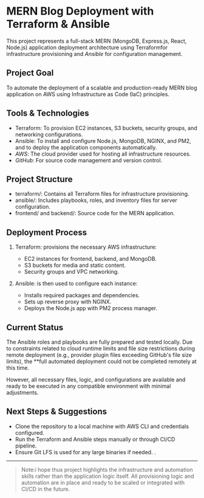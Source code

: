 # MERN Blog Deployment with Terraform & Ansible

This project represents a full-stack MERN (MongoDB, Express.js, React, Node.js) application deployment architecture using Terraformfor infrastructure provisioning and *Ansible* for configuration management.

## Project Goal

To automate the deployment of a scalable and production-ready MERN blog application on AWS using Infrastructure as Code (IaC) principles.

## Tools & Technologies

- Terraform: To provision EC2 instances, S3 buckets, security groups, and networking configurations.
- Ansible: To install and configure Node.js, MongoDB, NGINX, and PM2, and to deploy the application components automatically.
- *AWS*: The cloud provider used for hosting all infrastructure resources.
- *GitHub*: For source code management and version control.

## Project Structure

- terraform/: Contains all Terraform files for infrastructure provisioning.
- ansible/: Includes playbooks, roles, and inventory files for server configuration.
- frontend/ and backend/: Source code for the MERN application.

## Deployment Process

1. Terraform: provisions the necessary AWS infrastructure:
   - EC2 instances for frontend, backend, and MongoDB.
   - S3 buckets for media and static content.
   - Security groups and VPC networking.

2. Ansible:  is then used to configure each instance:
   - Installs required packages and dependencies.
   - Sets up reverse proxy with NGINX.
   - Deploys the Node.js app with PM2 process manager.

## Current Status

The Ansible roles and playbooks are fully prepared and tested locally. Due to constraints related to cloud runtime limits and file size restrictions during remote deployment (e.g., provider plugin files exceeding GitHub's file size limits), the **full automated deployment could not be completed remotely at this time.

However, all necessary files, logic, and configurations are available and ready to be executed in any compatible environment with minimal adjustments.

## Next Steps & Suggestions

- Clone the repository to a local machine with AWS CLI and credentials configured.
- Run the Terraform and Ansible steps manually or through CI/CD pipeline.
- Ensure Git LFS is used for any large binaries if needed.
.

---

> Note:i hope thus project highlights the infrastructure and automation skills rather than the application logic itself. All provisioning logic and automation are in place and ready to be scaled or integrated with CI/CD in the future.
